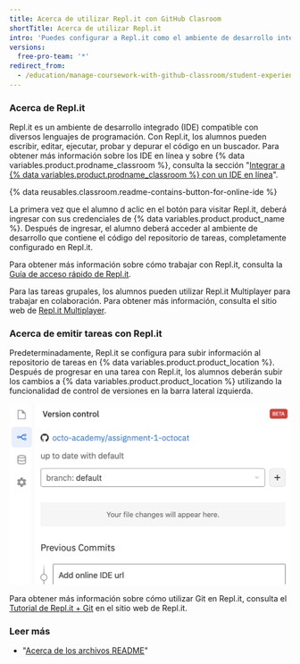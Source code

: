 ```yaml
---
title: Acerca de utilizar Repl.it con GitHub Clasroom
shortTitle: Acerca de utilizar Repl.it
intro: 'Puedes configurar a Repl.it como el ambiente de desarrollo integrado (IDE, por sus siglas en inglés) en línea para las tareas de {% data variables.product.prodname_classroom %}.'
versions:
  free-pro-team: '*'
redirect_from:
  - /education/manage-coursework-with-github-classroom/student-experience-replit
---
```


### Acerca de Repl.it

Repl.it es un ambiente de desarrollo integrado (IDE) compatible con diversos lenguajes de programación. Con Repl.it, los alumnos pueden escribir, editar, ejecutar, probar y depurar el código en un buscador. Para obtener más información sobre los IDE en línea y sobre {% data variables.product.prodname_classroom %}, consulta la sección "[Integrar a {% data variables.product.prodname_classroom %} con un IDE en línea](/education/manage-coursework-with-github-classroom/integrate-github-classroom-with-an-online-ide)".

{% data reusables.classroom.readme-contains-button-for-online-ide %}

La primera vez que el alumno d aclic en el botón para visitar Repl.it, deberá ingresar con sus credenciales de {% data variables.product.product_name %}. Después de ingresar, el alumno deberá acceder al ambiente de desarrollo que contiene el código del repositorio de tareas, completamente configurado en Repl.it.

Para obtener más información sobre cómo trabajar con Repl.it, consulta la [Guía de acceso rápido de Repl.it](https://docs.repl.it/repls/quick-start#the-repl-environment).

Para las tareas grupales, los alumnos pueden utilizar Repl.it Multiplayer para trabajar en colaboración. Para obtener más información, consulta el sitio web de [Repl.it Multiplayer](https://repl.it/site/multiplayer).

### Acerca de emitir tareas con Repl.it

Predeterminadamente, Repl.it se configura para subir información al repositorio de tareas en {% data variables.product.product_location %}. Después de progresar en una tarea con Repl.it, los alumnos deberán subir los cambios a {% data variables.product.product_location %} utilizando la funcionalidad de control de versiones en la barra lateral izquierda.

![Funcionalidad de control de versiones de Repl.it](/assets/images/help/classroom/ide-replit-version-control-button.png)

Para obtener más información sobre cómo utilizar Git en Repl.it, consulta el [Tutorial de Repl.it + Git](https://repl.it/talk/learn/Replit-Git-Tutorial/23331) en el sitio web de Repl.it.

### Leer más

- "[Acerca de los archivos README](/github/creating-cloning-and-archiving-repositories/about-readmes)"
